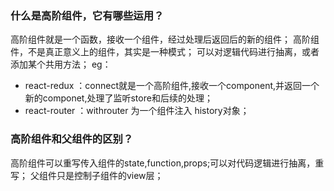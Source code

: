 ### 什么是高阶组件，它有哪些运用？
高阶组件就是一个函数，接收一个组件，经过处理后返回后的新的组件；
高阶组件，不是真正意义上的组件，其实是一种模式；
可以对逻辑代码进行抽离，或者添加某个共用方法；
eg：
 - react-redux ：connect就是一个高阶组件,接收一个component,并返回一个新的componet,处理了监听store和后续的处理；
 - react-router ：withrouter 为一个组件注入 history对象；


### 高阶组件和父组件的区别？
高阶组件可以重写传入组件的state,function,props;可以对代码逻辑进行抽离，重写；
父组件只是控制子组件的view层；